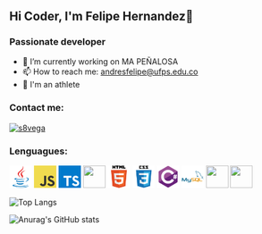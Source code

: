 ## Hi Coder, I'm Felipe Hernandez👋

### Passionate developer


- 🔭 I’m currently working on MA PEÑALOSA 
- 📫 How to reach me: andresfelipe@ufps.edu.co
- 👟 I'm an athlete

### Contact me:
<a href="https://www.linkedin.com/in/andres-felipe-hernandez-caicedo-b06172220/" target="__blank"><img align="center" src="https://raw.githubusercontent.com/rahuldkjain/github-profile-readme-generator/master/src/images/icons/Social/linked-in-alt.svg" alt="s8vega" height="30" width="40" /></a>
### Lenguagues:
<code><img src="https://raw.githubusercontent.com/devicons/devicon/master/icons/java/java-original.svg" width="40" height="40"></code>
<code><img src="https://raw.githubusercontent.com/github/explore/80688e429a7d4ef2fca1e82350fe8e3517d3494d/topics/javascript/javascript.png" width="40" height="40"></code>
<code><img  src="https://raw.githubusercontent.com/github/explore/80688e429a7d4ef2fca1e82350fe8e3517d3494d/topics/typescript/typescript.png" width="40" height="40"></code>
<code><img  src="https://cdn.icon-icons.com/icons2/2415/PNG/512/nodejs_plain_logo_icon_146409.png" width="40" height="40"></code>
<code><img src="https://raw.githubusercontent.com/github/explore/80688e429a7d4ef2fca1e82350fe8e3517d3494d/topics/html/html.png" width="40" height="40"></code>
<code><img src="https://raw.githubusercontent.com/github/explore/80688e429a7d4ef2fca1e82350fe8e3517d3494d/topics/css/css.png" width="40" height="40"></code>
<code><img src="https://raw.githubusercontent.com/devicons/devicon/master/icons/csharp/csharp-original.svg" width="40" height="40"></code>
<code><img src="https://raw.githubusercontent.com/devicons/devicon/master/icons/mysql/mysql-original-wordmark.svg" width="40" height="40"></code>
<code><img src="https://www.vectorlogo.zone/logos/heroku/heroku-icon.svg" width="40" height="40"></code>
<code><img src="https://www.vectorlogo.zone/logos/git-scm/git-scm-icon.svg" width="40" height="40"></code>



![Top Langs](https://github-readme-stats.vercel.app/api/top-langs/?username=FelipeHernandez98&layout=compact&theme=radical&langs_count=8)

![Anurag's GitHub stats](https://github-readme-stats.vercel.app/api?username=FelipeHernandez98&show_icons=true&theme=radical)



